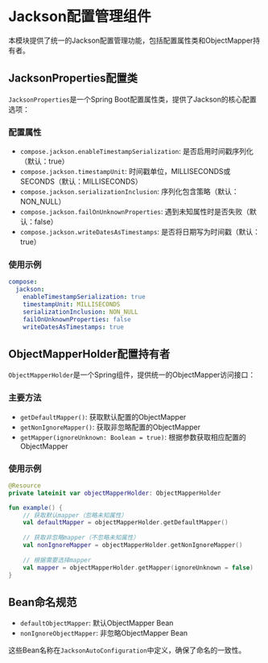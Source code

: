 # Jackson配置管理组件

本模块提供了统一的Jackson配置管理功能，包括配置属性类和ObjectMapper持有者。

## JacksonProperties配置类

`JacksonProperties`是一个Spring Boot配置属性类，提供了Jackson的核心配置选项：

### 配置属性

- `compose.jackson.enableTimestampSerialization`: 是否启用时间戳序列化（默认：true）
- `compose.jackson.timestampUnit`: 时间戳单位，MILLISECONDS或SECONDS（默认：MILLISECONDS）
- `compose.jackson.serializationInclusion`: 序列化包含策略（默认：NON_NULL）
- `compose.jackson.failOnUnknownProperties`: 遇到未知属性时是否失败（默认：false）
- `compose.jackson.writeDatesAsTimestamps`: 是否将日期写为时间戳（默认：true）

### 使用示例

```yaml
compose:
  jackson:
    enableTimestampSerialization: true
    timestampUnit: MILLISECONDS
    serializationInclusion: NON_NULL
    failOnUnknownProperties: false
    writeDatesAsTimestamps: true
```

## ObjectMapperHolder配置持有者

`ObjectMapperHolder`是一个Spring组件，提供统一的ObjectMapper访问接口：

### 主要方法

- `getDefaultMapper()`: 获取默认配置的ObjectMapper
- `getNonIgnoreMapper()`: 获取非忽略配置的ObjectMapper
- `getMapper(ignoreUnknown: Boolean = true)`: 根据参数获取相应配置的ObjectMapper

### 使用示例

```kotlin
@Resource
private lateinit var objectMapperHolder: ObjectMapperHolder

fun example() {
    // 获取默认mapper（忽略未知属性）
    val defaultMapper = objectMapperHolder.getDefaultMapper()
    
    // 获取非忽略mapper（不忽略未知属性）
    val nonIgnoreMapper = objectMapperHolder.getNonIgnoreMapper()
    
    // 根据需要选择mapper
    val mapper = objectMapperHolder.getMapper(ignoreUnknown = false)
}
```

## Bean命名规范

- `defaultObjectMapper`: 默认ObjectMapper Bean
- `nonIgnoreObjectMapper`: 非忽略ObjectMapper Bean

这些Bean名称在`JacksonAutoConfiguration`中定义，确保了命名的一致性。
